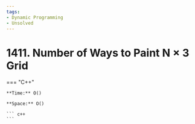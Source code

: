 ```yaml
---
tags:
- Dynamic Programming
- Unsolved
---
```



# 1411. Number of Ways to Paint N × 3 Grid

=== "C++"

    **Time:** O()

    **Space:** O()

    ``` c++
    ```